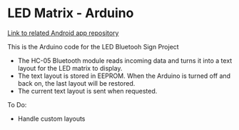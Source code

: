 # LED Matrix - Arduino

[Link to related Android app repository](https://github.com/kristenmabry/ledMatrixApp)

This is the Arduino code for the LED Bluetooh Sign Project
 - The HC-05 Bluetooth module reads incoming data and turns it into a text layout for the LED matrix to display.
 - The text layout is stored in EEPROM. When the Arduino is turned off and back on, the last layout will be restored.
 - The current text layout is sent when requested.
 
 To Do:
  - Handle custom layouts
